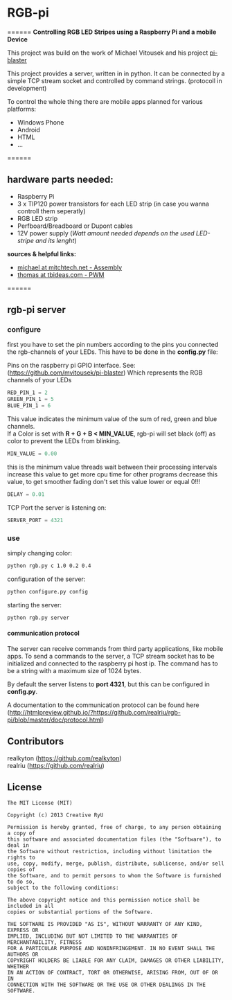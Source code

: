 # RGB-pi
======
**Controlling RGB LED Stripes using a Raspberry Pi and a mobile Device**

This project was build on the work of Michael Vitousek and his project [pi-blaster](https://github.com/mvitousek/pi-blaster)
	
This project provides a server, written in in python. It can be connected by a simple TCP stream socket and controlled by command strings. (protocoll in development)
	
To control the whole thing there are mobile apps planned for various platforms:
  * Windows Phone
  * Android
  * HTML
  * ...

======

## hardware parts needed:
  * Raspberry Pi
  * 3 x TIP120 power transistors for each LED strip (in case you wanna controll them seperatly)
  * RGB LED strip
  * Perfboard/Breadboard or Dupont cables
  * 12V power supply (_Watt amount needed depends on the used LED-stripe and its lenght_)
	
**sources & helpful links:**
  * [michael at mitchtech.net - Assembly](http://mitchtech.net/raspberry-pi-pwm-rgb-led-strip)
  * [thomas at tbideas.com - PWM](http://www.tbideas.com/blog/2013/02/controling-a-high-power-rgb-led-with-a-raspberry-pi)
	
======

## rgb-pi server
### configure
first you have to set the pin numbers according to the pins you connected the rgb-channels of your LEDs. This have to be done in the **config.py** file:
			
Pins on the raspberry pi GPIO interface. See: (https://github.com/mvitousek/pi-blaster)
Which represents the RGB channels of your LEDs
```python
RED_PIN_1 = 2 
GREEN_PIN_1 = 5 
BLUE_PIN_1 = 6
```

This value indicates the minimum value of the sum of red, green and blue channels.  
If a Color is set with **R + G + B < MIN_VALUE**, rgb-pi will set black (off) as color to prevent the LEDs from blinking.
			
```python
MIN_VALUE = 0.00
```

this is the minimum value threads wait between their processing intervals
increase this value to get more cpu time for other programs
decrease this value, to get smoother fading
don't set this value lower or equal 0!!!
```python
DELAY = 0.01
```

TCP Port the server is listening on: 
```python
SERVER_PORT = 4321
```
### use
simply changing color:
```bash
python rgb.py c 1.0 0.2 0.4
```

configuration of the server:
```bash
python configure.py config
```

starting the server:
```bash
python rgb.py server
```

#### communication protocol
The server can receive commands from third party applications, like mobile apps. To send a commands to the server, a TCP stream socket has to be initialized and connected to the raspberry pi host ip. The command has to be a string with a maximum size of 1024 bytes.

By default the server listens to <strong>port 4321</strong>, but this can be configured in **config.py**.

A documentation to the communication protocol can be found here (http://htmlpreview.github.io/?https://github.com/realriu/rgb-pi/blob/master/doc/protocol.html)


## Contributors
realkyton (https://github.com/realkyton)  
realriu (https://github.com/realriu)

## License
```
The MIT License (MIT)

Copyright (c) 2013 Creative RyU

Permission is hereby granted, free of charge, to any person obtaining a copy of
this software and associated documentation files (the "Software"), to deal in
the Software without restriction, including without limitation the rights to
use, copy, modify, merge, publish, distribute, sublicense, and/or sell copies of
the Software, and to permit persons to whom the Software is furnished to do so,
subject to the following conditions:

The above copyright notice and this permission notice shall be included in all
copies or substantial portions of the Software.

THE SOFTWARE IS PROVIDED "AS IS", WITHOUT WARRANTY OF ANY KIND, EXPRESS OR
IMPLIED, INCLUDING BUT NOT LIMITED TO THE WARRANTIES OF MERCHANTABILITY, FITNESS
FOR A PARTICULAR PURPOSE AND NONINFRINGEMENT. IN NO EVENT SHALL THE AUTHORS OR
COPYRIGHT HOLDERS BE LIABLE FOR ANY CLAIM, DAMAGES OR OTHER LIABILITY, WHETHER
IN AN ACTION OF CONTRACT, TORT OR OTHERWISE, ARISING FROM, OUT OF OR IN
CONNECTION WITH THE SOFTWARE OR THE USE OR OTHER DEALINGS IN THE SOFTWARE.
```
